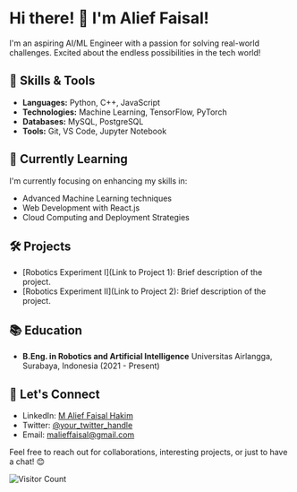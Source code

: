# Hi there! 👋 I'm Alief Faisal!

I'm an aspiring AI/ML Engineer with a passion for solving real-world challenges. Excited about the endless possibilities in the tech world!

## 🔧 Skills & Tools

- **Languages:** Python, C++, JavaScript
- **Technologies:** Machine Learning, TensorFlow, PyTorch
- **Databases:** MySQL, PostgreSQL
- **Tools:** Git, VS Code, Jupyter Notebook

## 🌱 Currently Learning

I'm currently focusing on enhancing my skills in:

- Advanced Machine Learning techniques
- Web Development with React.js
- Cloud Computing and Deployment Strategies

## 🛠️ Projects

- [Robotics Experiment I](Link to Project 1): Brief description of the project.
- [Robotics Experiment II](Link to Project 2): Brief description of the project.

## 📚 Education

- **B.Eng. in Robotics and Artificial Intelligence**
  Universitas Airlangga, Surabaya, Indonesia (2021 - Present)

## 🤝 Let's Connect

- LinkedIn: [M Alief Faisal Hakim](https://www.linkedin.com/in/alieffsl/)
- Twitter: [@your_twitter_handle](https://twitter.com/your_twitter_handle)
- Email: malieffaisal@gmail.com

Feel free to reach out for collaborations, interesting projects, or just to have a chat! 😊

![Visitor Count](https://profile-counter.glitch.me/{yourusername}/count.svg)
